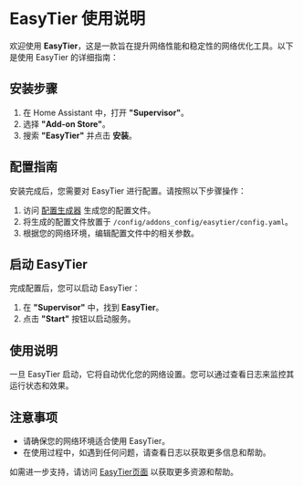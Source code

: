 # EasyTier 使用说明

欢迎使用 **EasyTier**，这是一款旨在提升网络性能和稳定性的网络优化工具。以下是使用 EasyTier 的详细指南：

## 安装步骤

1. 在 Home Assistant 中，打开 **"Supervisor"**。
2. 选择 **"Add-on Store"**。
3. 搜索 **"EasyTier"** 并点击 **安装**。

## 配置指南

安装完成后，您需要对 EasyTier 进行配置。请按照以下步骤操作：

1. 访问 [配置生成器](https://easytier.cn/web/index.html#/config_generator) 生成您的配置文件。
2. 将生成的配置文件放置于 `/config/addons_config/easytier/config.yaml`。
3. 根据您的网络环境，编辑配置文件中的相关参数。

## 启动 EasyTier

完成配置后，您可以启动 EasyTier：

1. 在 **"Supervisor"** 中，找到 **EasyTier**。
2. 点击 **"Start"** 按钮以启动服务。

## 使用说明

一旦 EasyTier 启动，它将自动优化您的网络设置。您可以通过查看日志来监控其运行状态和效果。

## 注意事项

- 请确保您的网络环境适合使用 EasyTier。
- 在使用过程中，如遇到任何问题，请查看日志以获取更多信息和帮助。

如需进一步支持，请访问 [EasyTier页面](https://easytier.cn/) 以获取更多资源和帮助。
